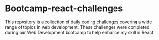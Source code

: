 # Bootcamp-react-challenges

This repository is a collection of daily coding challenges covering a wide range of topics in web development. These challenges were completed during our Web Development bootcamp to help enhance my skill in React.
